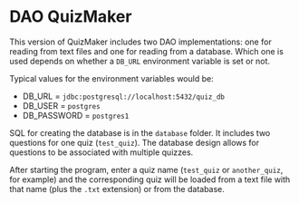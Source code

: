 # DAO QuizMaker
This version of QuizMaker includes two DAO implementations: one for reading from text files and one for reading from a database. Which one is used depends on whether a `DB_URL` environment variable is set or not.

Typical values for the environment variables would be:
* DB_URL = `jdbc:postgresql://localhost:5432/quiz_db`
* DB_USER = `postgres`
* DB_PASSWORD = `postgres1`

SQL for creating the database is in the `database` folder. It includes two questions for one quiz (`test_quiz`). The database design allows for questions to be associated with multiple quizzes.

After starting the program, enter a quiz name (`test_quiz` or `another_quiz`, for example) and the corresponding quiz will be loaded from a text file with that name (plus the `.txt` extension) or from the database.
